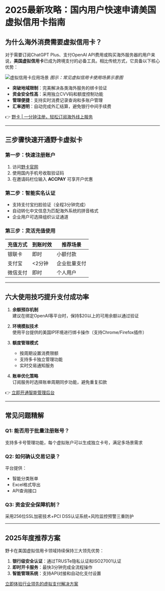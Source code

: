 # 2025最新攻略：国内用户快速申请美国虚拟信用卡指南

## 为什么海外消费需要虚拟信用卡？
对于需要订阅ChatGPT Plus、支付OpenAI API费用或购买海外服务器的用户来说，**美国虚拟信用卡**已成为跨境支付的必备工具。相比传统方式，它具备以下核心优势：

![虚拟信用卡应用场景](https://via.placeholder.com/800x400)
*图示：常见虚拟信用卡使用场景示意图*

- **突破地域限制**：完美解决各类海外服务的绑卡验证
- **资金安全性高**：采用独立CVV码和额度控制功能
- **管理便捷**：支持实时消费记录查询和多账户管理
- **汇率透明**：自动完成外汇结算，避免银行中间手续费

👉 [野卡 | 一分钟注册，轻松订阅海外线上服务](https://bbtdd.com/yeka)

---

## 三步骤快速开通野卡虚拟卡

### 第一步：快速注册账户
1. 访问[野卡官网](https://bbtdd.com/yeka)
2. 使用国内手机号收取验证码
3. 在邀请码栏位输入 **ACCPAY** 可享开户优惠

### 第二步：智能实名认证
- 支持支付宝扫脸验证（全程3分钟完成）
- 自动转化中文信息为匹配海外系统的拼音格式
- 企业用户可选择组织认证通道

### 第三步：灵活充值使用
| 充值方式 | 到账时效 | 推荐场景 |
|---------|--------|---------|
| 银联卡   | 即时    | 小额付款 |
| 支付宝   | <2分钟 | 企业批量支付 |
| 微信支付 | 即时    | 个人用户 |

---

## 六大使用技巧提升支付成功率
1. **余额预存机制**  
   建议在绑定OpenAI等平台时，保持$20以上的可用余额以通过验证
   
2. **环境模拟技术**  
   使用平台提供的美国IP环境进行绑卡操作（支持Chrome/Firefox插件）

3. **额度管理模式**  
   - 按周期设置消费限额
   - 支持多卡独立管理功能
   - 实时交易通知服务

4. **账单优化策略**  
   订阅服务时选择账单周期同步功能，避免重复扣款

👉 [立即开通智能管理后台](https://bbtdd.com/yeka)

---

## 常见问题精解

### Q1: 能否用于批量注册账号？
支持多卡号管理功能，每个虚拟账户可以生成独立卡号，满足多场景需求

### Q2: 如何确认交易记录？
平台提供：  
- 智能分类账单
- Excel格式导出
- API查询接口

### Q3: 资金安全保障机制？
采用256位SSL加密技术+PCI DSS认证系统+风险监控预警三重防护

---

## 2025年度推荐方案
野卡在美国虚拟信用卡领域持续保持三大领先优势：
1. **银行级安全认证**：通过TRUSTe隐私认证和ISO27001认证
2. **即时开卡服务**：最快3分钟完成全流程操作
3. **智能管理系统**：支持API对接和自动化支付设置

[立即体验行业领先的虚拟支付解决方案](https://bbtdd.com/yeka)